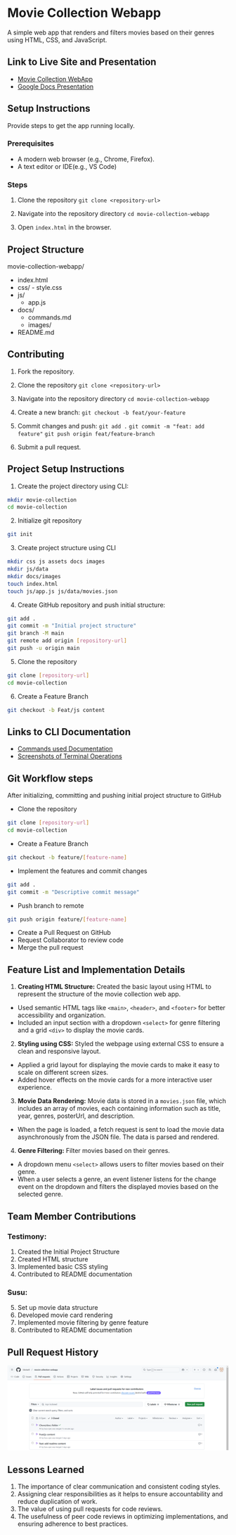 # Movie Collection Webapp
A simple web app that renders and filters movies based on their genres using HTML, CSS, and JavaScript.

## Link to Live Site and Presentation
- [Movie Collection WebApp](https://playful-cendol-7e1250.netlify.app/)    
- [Google Docs Presentation](https://docs.google.com/document/d/14CoMq1jLbeBjUpmOegiDv7ok5x2GDWLud-y5HDidQgA/edit?usp=sharing)

## Setup Instructions
Provide steps to get the app running locally.

### Prerequisites
- A modern web browser (e.g., Chrome, Firefox).
- A text editor or IDE(e.g., VS Code)

### Steps
1. Clone the repository
`git clone <repository-url>`

2. Navigate into the repository directory
`cd movie-collection-webapp`

3. Open `index.html` in the browser.

## Project Structure

movie-collection-webapp/  
- index.html
- css/
      - style.css  
- js/  
   - app.js  
- docs/
   - commands.md  
   - images/
- README.md  

## Contributing

1. Fork the repository.

2. Clone the repository
`git clone <repository-url>`

3. Navigate into the repository directory
`cd movie-collection-webapp`

4. Create a new branch:
`git checkout -b feat/your-feature`

4. Commit changes and push: 
`git add .`
`git commit -m "feat: add feature"`
`git push origin feat/feature-branch`

5. Submit a pull request.

## Project Setup Instructions
1. Create the project directory using CLI:
``` bash
mkdir movie-collection
cd movie-collection
```
2. Initialize git repository
```bash
git init
```
3. Create project structure using CLI
```bash
mkdir css js assets docs images
mkdir js/data
mkdir docs/images
touch index.html
touch js/app.js js/data/movies.json
```
4. Create GitHub repository and push initial structure:
```bash
git add .
git commit -m "Initial project structure"
git branch -M main
git remote add origin [repository-url]
git push -u origin main
```
5. Clone the repository
```bash
git clone [repository-url]
cd movie-collection
```
6. Create a Feature Branch
```bash
git checkout -b Feat/js content
```

## Links to CLI Documentation
   - [Commands used Documentation](docs/commands.md)
   - [Screenshots of Terminal Operations](docs/images)

## Git Workflow steps
 After initializing, committing and pushing initial project structure to GitHub
 - Clone the repository
```bash
git clone [repository-url]
cd movie-collection
```
- Create a Feature Branch
```bash
git checkout -b feature/[feature-name]
```
- Implement the features and commit changes
```bash
git add .
git commit -m "Descriptive commit message"
```
- Push branch to remote
```bash
git push origin feature/[feature-name]
```
- Create a Pull Request on GitHub
- Request Collaborator to review code
- Merge the pull request

## Feature List and Implementation Details
1. **Creating HTML Structure:** Created the basic layout using HTML to represent the structure of the movie collection web app.
- Used semantic HTML tags like ```<main>```, ```<header>```, and ```<footer>``` for better accessibility and organization.
- Included an input section with a dropdown ```<select>``` for genre filtering and a grid ```<div>``` to display the movie cards.
2. **Styling using CSS:** Styled the webpage using external CSS to ensure a clean and responsive layout.
- Applied a grid layout for displaying the movie cards to make it easy to scale on different screen sizes.
- Added hover effects on the movie cards for a more interactive user experience.
3. **Movie Data Rendering:** Movie data is stored in a ```movies.json``` file, which includes an array of movies, each containing information such as title, year, genres, posterUrl, and description.
- When the page is loaded, a fetch request is sent to load the movie data asynchronously from the JSON file. The data is parsed and rendered.
4. **Genre Filtering:** Filter movies based on their genres.
-  A dropdown menu ```<select>``` allows users to filter movies based on their genre.
- When a user selects a genre, an event listener listens for the change event on the dropdown and filters the displayed movies based on the selected genre.
 
## Team Member Contributions
### Testimony:
1. Created the Initial Project Structure
2. Created HTML structure
3. Implemented basic CSS styling
4. Contributed to README documentation

### Susu:
5. Set up movie data structure
6. Developed movie card rendering
7. Implemented movie filtering by genre feature
8. Contributed to README documentation

## Pull Request History
![Pull Request History](./images/pull-request.png)

## Lessons Learned
1. The importance of clear communication and consistent coding styles.
2. Assigning clear responsibilities as it helps to ensure accountability and reduce duplication of work.
3. The value of using pull requests for code reviews.
4. The usefulness of peer code reviews in optimizing implementations, and ensuring adherence to best practices.